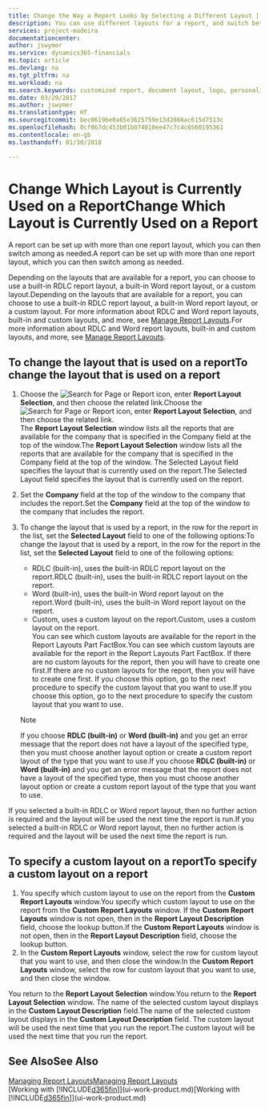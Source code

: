 ```yaml
---
title: Change the Way a Report Looks by Selecting a Different Layout | Microsoft Docs
description: You can use different layouts for a report, and switch between layouts to change how a report looks.
services: project-madeira
documentationcenter: 
author: jswymer
ms.service: dynamics365-financials
ms.topic: article
ms.devlang: na
ms.tgt_pltfrm: na
ms.workload: na
ms.search.keywords: customized report, document layout, logo, personalize
ms.date: 03/29/2017
ms.author: jswymer
ms.translationtype: HT
ms.sourcegitcommit: bec0619be0a65e3625759e13d2866ac615d7513c
ms.openlocfilehash: 0cf867dc453b01b074010ee47c7c4c6560195361
ms.contentlocale: en-gb
ms.lasthandoff: 01/30/2018

---
```

# <a name="change-which-layout-is-currently-used-on-a-report"></a><span data-ttu-id="88bfa-103">Change Which Layout is Currently Used on a Report</span><span class="sxs-lookup"><span data-stu-id="88bfa-103">Change Which Layout is Currently Used on a Report</span></span>
<span data-ttu-id="88bfa-104">A report can be set up with more than one report layout, which you can then switch among as needed.</span><span class="sxs-lookup"><span data-stu-id="88bfa-104">A report can be set up with more than one report layout, which you can then switch among as needed.</span></span>

<span data-ttu-id="88bfa-105">Depending on the layouts that are available for a report, you can choose to use a built-in RDLC report layout, a built-in Word report layout, or a custom layout.</span><span class="sxs-lookup"><span data-stu-id="88bfa-105">Depending on the layouts that are available for a report, you can choose to use a built-in RDLC report layout, a built-in Word report layout, or a custom layout.</span></span> <span data-ttu-id="88bfa-106">For more information about RDLC and Word report layouts, built-in and custom layouts, and more, see [Manage Report Layouts](ui-manage-report-layouts.md).</span><span class="sxs-lookup"><span data-stu-id="88bfa-106">For more information about RDLC and Word report layouts, built-in and custom layouts, and more, see [Manage Report Layouts](ui-manage-report-layouts.md).</span></span>

## <a name="to-change-the-layout-that-is-used-on-a-report"></a><span data-ttu-id="88bfa-107">To change the layout that is used on a report</span><span class="sxs-lookup"><span data-stu-id="88bfa-107">To change the layout that is used on a report</span></span>
1. <span data-ttu-id="88bfa-108">Choose the ![Search for Page or Report](media/ui-search/search_small.png "Search for Page or Report icon") icon, enter **Report Layout Selection**, and then choose the related link.</span><span class="sxs-lookup"><span data-stu-id="88bfa-108">Choose the ![Search for Page or Report](media/ui-search/search_small.png "Search for Page or Report icon") icon, enter **Report Layout Selection**, and then choose the related link.</span></span>  
   <span data-ttu-id="88bfa-109">The **Report Layout Selection** window lists all the reports that are available for the company that is specified in the Company field at the top of the window.</span><span class="sxs-lookup"><span data-stu-id="88bfa-109">The **Report Layout Selection** window lists all the reports that are available for the company that is specified in the Company field at the top of the window.</span></span> <span data-ttu-id="88bfa-110">The Selected Layout field specifies the layout that is currently used on the report.</span><span class="sxs-lookup"><span data-stu-id="88bfa-110">The Selected Layout field specifies the layout that is currently used on the report.</span></span>
2. <span data-ttu-id="88bfa-111">Set the **Company** field at the top of the window to the company that includes the report.</span><span class="sxs-lookup"><span data-stu-id="88bfa-111">Set the **Company** field at the top of the window to the company that includes the report.</span></span>
3. <span data-ttu-id="88bfa-112">To change the layout that is used by a report, in the row for the report in the list, set the **Selected Layout** field to one of the following options:</span><span class="sxs-lookup"><span data-stu-id="88bfa-112">To change the layout that is used by a report, in the row for the report in the list, set the **Selected Layout** field to one of the following options:</span></span>
   * <span data-ttu-id="88bfa-113">RDLC (built-in), uses the built-in RDLC report layout on the report.</span><span class="sxs-lookup"><span data-stu-id="88bfa-113">RDLC (built-in), uses the built-in RDLC report layout on the report.</span></span>
   * <span data-ttu-id="88bfa-114">Word (built-in), uses the built-in Word report layout on the report.</span><span class="sxs-lookup"><span data-stu-id="88bfa-114">Word (built-in), uses the built-in Word report layout on the report.</span></span>
   * <span data-ttu-id="88bfa-115">Custom, uses a custom layout on the report.</span><span class="sxs-lookup"><span data-stu-id="88bfa-115">Custom, uses a custom layout on the report.</span></span>  
     <span data-ttu-id="88bfa-116">You can see which custom layouts are available for the report in the Report Layouts Part FactBox.</span><span class="sxs-lookup"><span data-stu-id="88bfa-116">You can see which custom layouts are available for the report in the Report Layouts Part FactBox.</span></span> <span data-ttu-id="88bfa-117">If there are no custom layouts for the report, then you will have to create one first.</span><span class="sxs-lookup"><span data-stu-id="88bfa-117">If there are no custom layouts for the report, then you will have to create one first.</span></span> <span data-ttu-id="88bfa-118">If you choose this option, go to the next procedure to specify the custom layout that you want to use.</span><span class="sxs-lookup"><span data-stu-id="88bfa-118">If you choose this option, go to the next procedure to specify the custom layout that you want to use.</span></span>

    > [!NOTE]  
    >   <span data-ttu-id="88bfa-119">If you choose **RDLC (built-in)** or **Word (built-in)** and you get an error message that the report does not have a layout of the specified type, then you must choose another layout option or create a custom report layout of the type that you want to use.</span><span class="sxs-lookup"><span data-stu-id="88bfa-119">If you choose **RDLC (built-in)** or **Word (built-in)** and you get an error message that the report does not have a layout of the specified type, then you must choose another layout option or create a custom report layout of the type that you want to use.</span></span>

<span data-ttu-id="88bfa-120">If you selected a built-in RDLC or Word report layout, then no further action is required and the layout will be used the next time the report is run.</span><span class="sxs-lookup"><span data-stu-id="88bfa-120">If you selected a built-in RDLC or Word report layout, then no further action is required and the layout will be used the next time the report is run.</span></span>

## <a name="to-specify-a-custom-layout-on-a-report"></a><span data-ttu-id="88bfa-121">To specify a custom layout on a report</span><span class="sxs-lookup"><span data-stu-id="88bfa-121">To specify a custom layout on a report</span></span>
1. <span data-ttu-id="88bfa-122">You specify which custom layout to use on the report from the **Custom Report Layouts** window.</span><span class="sxs-lookup"><span data-stu-id="88bfa-122">You specify which custom layout to use on the report from the **Custom Report Layouts** window.</span></span> <span data-ttu-id="88bfa-123">If the **Custom Report Layouts** window is not open, then in the **Report Layout Description** field, choose the lookup button.</span><span class="sxs-lookup"><span data-stu-id="88bfa-123">If the **Custom Report Layouts** window is not open, then in the **Report Layout Description** field, choose the lookup button.</span></span>
2. <span data-ttu-id="88bfa-124">In the **Custom Report Layouts** window, select the row for custom layout that you want to use, and then close the window.</span><span class="sxs-lookup"><span data-stu-id="88bfa-124">In the **Custom Report Layouts** window, select the row for custom layout that you want to use, and then close the window.</span></span>

<span data-ttu-id="88bfa-125">You return to the **Report Layout Selection** window.</span><span class="sxs-lookup"><span data-stu-id="88bfa-125">You return to the **Report Layout Selection** window.</span></span> <span data-ttu-id="88bfa-126">The name of the selected custom layout displays in the **Custom Layout Description** field.</span><span class="sxs-lookup"><span data-stu-id="88bfa-126">The name of the selected custom layout displays in the **Custom Layout Description** field.</span></span> <span data-ttu-id="88bfa-127">The custom layout will be used the next time that you run the report.</span><span class="sxs-lookup"><span data-stu-id="88bfa-127">The custom layout will be used the next time that you run the report.</span></span>

## <a name="see-also"></a><span data-ttu-id="88bfa-128">See Also</span><span class="sxs-lookup"><span data-stu-id="88bfa-128">See Also</span></span>
[<span data-ttu-id="88bfa-129">Managing Report Layouts</span><span class="sxs-lookup"><span data-stu-id="88bfa-129">Managing Report Layouts</span></span>](ui-manage-report-layouts.md)  
<span data-ttu-id="88bfa-130">[Working with [!INCLUDE[d365fin](includes/d365fin_md.md)]](ui-work-product.md)</span><span class="sxs-lookup"><span data-stu-id="88bfa-130">[Working with [!INCLUDE[d365fin](includes/d365fin_md.md)]](ui-work-product.md)</span></span>

